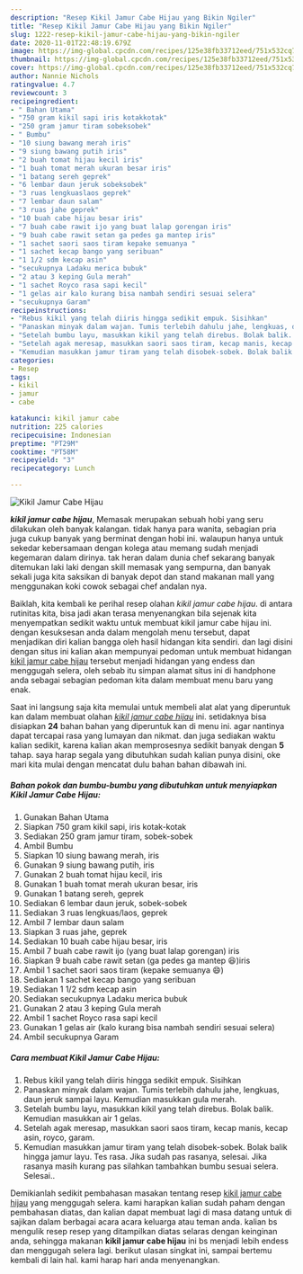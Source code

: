 ```yaml
---
description: "Resep Kikil Jamur Cabe Hijau yang Bikin Ngiler"
title: "Resep Kikil Jamur Cabe Hijau yang Bikin Ngiler"
slug: 1222-resep-kikil-jamur-cabe-hijau-yang-bikin-ngiler
date: 2020-11-01T22:48:19.679Z
image: https://img-global.cpcdn.com/recipes/125e38fb33712eed/751x532cq70/kikil-jamur-cabe-hijau-foto-resep-utama.jpg
thumbnail: https://img-global.cpcdn.com/recipes/125e38fb33712eed/751x532cq70/kikil-jamur-cabe-hijau-foto-resep-utama.jpg
cover: https://img-global.cpcdn.com/recipes/125e38fb33712eed/751x532cq70/kikil-jamur-cabe-hijau-foto-resep-utama.jpg
author: Nannie Nichols
ratingvalue: 4.7
reviewcount: 3
recipeingredient:
- " Bahan Utama"
- "750 gram kikil sapi iris kotakkotak"
- "250 gram jamur tiram sobeksobek"
- " Bumbu"
- "10 siung bawang merah iris"
- "9 siung bawang putih iris"
- "2 buah tomat hijau kecil iris"
- "1 buah tomat merah ukuran besar iris"
- "1 batang sereh geprek"
- "6 lembar daun jeruk sobeksobek"
- "3 ruas lengkuaslaos geprek"
- "7 lembar daun salam"
- "3 ruas jahe geprek"
- "10 buah cabe hijau besar iris"
- "7 buah cabe rawit ijo yang buat lalap gorengan iris"
- "9 buah cabe rawit setan ga pedes ga mantep iris"
- "1 sachet saori saos tiram kepake semuanya "
- "1 sachet kecap bango yang seribuan"
- "1 1/2 sdm kecap asin"
- "secukupnya Ladaku merica bubuk"
- "2 atau 3 keping Gula merah"
- "1 sachet Royco rasa sapi kecil"
- "1 gelas air kalo kurang bisa nambah sendiri sesuai selera"
- "secukupnya Garam"
recipeinstructions:
- "Rebus kikil yang telah diiris hingga sedikit empuk. Sisihkan"
- "Panaskan minyak dalam wajan. Tumis terlebih dahulu jahe, lengkuas, daun jeruk sampai layu. Kemudian masukkan gula merah."
- "Setelah bumbu layu, masukkan kikil yang telah direbus. Bolak balik. Kemudian masukkan air 1 gelas."
- "Setelah agak meresap, masukkan saori saos tiram, kecap manis, kecap asin, royco, garam."
- "Kemudian masukkan jamur tiram yang telah disobek-sobek. Bolak balik hingga jamur layu. Tes rasa. Jika sudah pas rasanya, selesai. Jika rasanya masih kurang pas silahkan tambahkan bumbu sesuai selera. Selesai.."
categories:
- Resep
tags:
- kikil
- jamur
- cabe

katakunci: kikil jamur cabe 
nutrition: 225 calories
recipecuisine: Indonesian
preptime: "PT29M"
cooktime: "PT58M"
recipeyield: "3"
recipecategory: Lunch

---
```



![Kikil Jamur Cabe Hijau](https://img-global.cpcdn.com/recipes/125e38fb33712eed/751x532cq70/kikil-jamur-cabe-hijau-foto-resep-utama.jpg)

<b><i>kikil jamur cabe hijau</i></b>, Memasak merupakan sebuah hobi yang seru dilakukan oleh banyak kalangan. tidak hanya para wanita, sebagian pria juga cukup banyak yang berminat dengan hobi ini. walaupun hanya untuk sekedar kebersamaan dengan kolega atau memang sudah menjadi kegemaran dalam dirinya. tak heran dalam dunia chef sekarang banyak ditemukan laki laki dengan skill memasak yang sempurna, dan banyak sekali juga kita saksikan di banyak depot dan stand makanan mall yang menggunakan koki cowok sebagai chef andalan nya.

Baiklah, kita kembali ke perihal resep olahan <i>kikil jamur cabe hijau</i>. di antara rutinitas kita, bisa jadi akan terasa menyenangkan bila sejenak kita menyempatkan sedikit waktu untuk membuat kikil jamur cabe hijau ini. dengan kesuksesan anda dalam mengolah menu tersebut, dapat menjadikan diri kalian bangga oleh hasil hidangan kita sendiri. dan lagi disini dengan situs ini kalian akan mempunyai pedoman untuk membuat hidangan <u>kikil jamur cabe hijau</u> tersebut menjadi hidangan yang endess dan menggugah selera, oleh sebab itu simpan alamat situs ini di handphone anda sebagai sebagian pedoman kita dalam membuat menu baru yang enak.




Saat ini langsung saja kita memulai untuk membeli alat alat yang diperuntuk kan dalam membuat olahan <u><i>kikil jamur cabe hijau</i></u> ini. setidaknya bisa disiapkan <b>24</b> bahan bahan yang diperuntuk kan di menu ini. agar nantinya dapat tercapai rasa yang lumayan dan nikmat. dan juga sediakan waktu kalian sedikit, karena kalian akan memprosesnya sedikit banyak dengan <b>5</b> tahap. saya harap segala yang dibutuhkan sudah kalian punya disini, oke mari kita mulai dengan mencatat dulu bahan bahan dibawah ini.

<!--inarticleads1-->

##### Bahan pokok dan bumbu-bumbu yang dibutuhkan untuk menyiapkan Kikil Jamur Cabe Hijau:

1. Gunakan  Bahan Utama
1. Siapkan 750 gram kikil sapi, iris kotak-kotak
1. Sediakan 250 gram jamur tiram, sobek-sobek
1. Ambil  Bumbu
1. Siapkan 10 siung bawang merah, iris
1. Gunakan 9 siung bawang putih, iris
1. Gunakan 2 buah tomat hijau kecil, iris
1. Gunakan 1 buah tomat merah ukuran besar, iris
1. Gunakan 1 batang sereh, geprek
1. Sediakan 6 lembar daun jeruk, sobek-sobek
1. Sediakan 3 ruas lengkuas/laos, geprek
1. Ambil 7 lembar daun salam
1. Siapkan 3 ruas jahe, geprek
1. Sediakan 10 buah cabe hijau besar, iris
1. Ambil 7 buah cabe rawit ijo (yang buat lalap gorengan) iris
1. Siapkan 9 buah cabe rawit setan (ga pedes ga mantep 😆)iris
1. Ambil 1 sachet saori saos tiram (kepake semuanya 😄)
1. Sediakan 1 sachet kecap bango yang seribuan
1. Sediakan 1 1/2 sdm kecap asin
1. Sediakan secukupnya Ladaku merica bubuk
1. Gunakan 2 atau 3 keping Gula merah
1. Ambil 1 sachet Royco rasa sapi kecil
1. Gunakan 1 gelas air (kalo kurang bisa nambah sendiri sesuai selera)
1. Ambil secukupnya Garam




<!--inarticleads2-->

##### Cara membuat Kikil Jamur Cabe Hijau:

1. Rebus kikil yang telah diiris hingga sedikit empuk. Sisihkan
1. Panaskan minyak dalam wajan. Tumis terlebih dahulu jahe, lengkuas, daun jeruk sampai layu. Kemudian masukkan gula merah.
1. Setelah bumbu layu, masukkan kikil yang telah direbus. Bolak balik. Kemudian masukkan air 1 gelas.
1. Setelah agak meresap, masukkan saori saos tiram, kecap manis, kecap asin, royco, garam.
1. Kemudian masukkan jamur tiram yang telah disobek-sobek. Bolak balik hingga jamur layu. Tes rasa. Jika sudah pas rasanya, selesai. Jika rasanya masih kurang pas silahkan tambahkan bumbu sesuai selera. Selesai..




Demikianlah sedikit pembahasan masakan tentang resep <u>kikil jamur cabe hijau</u> yang menggugah selera. kami harapkan kalian sudah paham dengan pembahasan diatas, dan kalian dapat membuat lagi di masa datang untuk di sajikan dalam berbagai acara acara keluarga atau teman anda. kalian bs mengulik resep resep yang ditampilkan diatas selaras dengan keinginan anda, sehingga makanan <b>kikil jamur cabe hijau</b> ini bs menjadi lebih endess dan menggugah selera lagi. berikut ulasan singkat ini, sampai bertemu kembali di lain hal. kami harap hari anda menyenangkan.
